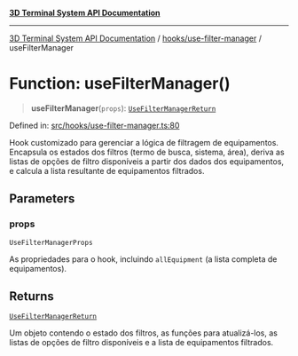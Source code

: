 [**3D Terminal System API Documentation**](../../../README.md)

***

[3D Terminal System API Documentation](../../../README.md) / [hooks/use-filter-manager](../README.md) / useFilterManager

# Function: useFilterManager()

> **useFilterManager**(`props`): [`UseFilterManagerReturn`](../interfaces/UseFilterManagerReturn.md)

Defined in: [src/hooks/use-filter-manager.ts:80](https://github.com/Dicommunitas/ThreeJS_Terminal_3D/blob/31531b560b5bf5acf587cf3f1c2c703355c09988/src/hooks/use-filter-manager.ts#L80)

Hook customizado para gerenciar a lógica de filtragem de equipamentos.
Encapsula os estados dos filtros (termo de busca, sistema, área),
deriva as listas de opções de filtro disponíveis a partir dos dados dos equipamentos,
e calcula a lista resultante de equipamentos filtrados.

## Parameters

### props

`UseFilterManagerProps`

As propriedades para o hook, incluindo `allEquipment` (a lista completa de equipamentos).

## Returns

[`UseFilterManagerReturn`](../interfaces/UseFilterManagerReturn.md)

Um objeto contendo o estado dos filtros, as funções para atualizá-los,
                                as listas de opções de filtro disponíveis e a lista de equipamentos filtrados.
